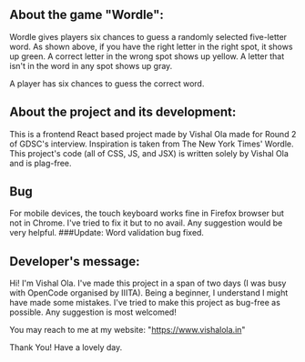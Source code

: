 ## About the game "Wordle":
    
   Wordle gives players six chances to guess a randomly selected five-letter word. As shown above, if you have the right letter in the right spot, it         shows up green. A correct letter in the wrong spot shows up yellow. A letter that isn't in the word in any spot shows up gray.

   A player has six chances to guess the correct word.

## About the project and its development:

   This is a frontend React based project made by Vishal Ola made for Round 2 of GDSC's interview. Inspiration is taken from The New York Times' Wordle. 
   This project's code (all of CSS, JS, and JSX)  is written solely by Vishal Ola and is plag-free.
## Bug 
   For mobile devices, the touch keyboard works fine in Firefox browser but not in Chrome. I've tried to fix it but to no avail. Any suggestion would be very helpful.
   ###Update:
   Word validation bug fixed.
## Developer's message:
   Hi! I'm Vishal Ola. I've made this project in a span of two days (I was busy with OpenCode organised by IIITA). Being a beginner, I understand I might have made some mistakes. I've tried to make this project as bug-free as possible. 
    Any suggestion is most welcomed!
    
   You may reach to me at my website: "https://www.vishalola.in"
    
   Thank You!
   Have a lovely day.

